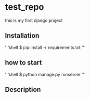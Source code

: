 # test_repo
this is my first django project


## Installation

'''shell
$ pip install -r requirements.txt
'''

## how to start
'''shell
$ python manage.py runsercer
'''

## Description
